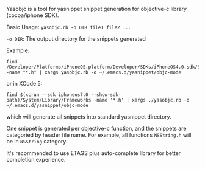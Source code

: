 Yasobjc is a tool for yasnippet snippet generation for objective-c
library (cocoa/iphone SDK).

Basic Usage: `yasobjc.rb -o DIR file1 file2 ...`

`-o DIR`: The output directory for the snippets generated

Example:

    find /Developer/Platforms/iPhoneOS.platform/Developer/SDKs/iPhoneOS4.0.sdk/System/Library/Frameworks -name "*.h" | xargs yasobjc.rb -o ~/.emacs.d/yasnippet/objc-mode

or in XCode 5:

    find $(xcrun --sdk iphoneos7.0 --show-sdk-path)/System/Library/Frameworks -name '*.h' | xargs ./yasobjc.rb -o ~/.emacs.d/yasnippet/objc-mode
    
which will generate all snippets into standard yasnippet directory.

One snippet is generated per objective-c function, and the snippets
are categoried by header file name. For example, all functions
`NSString.h` will be in `NSString` category.

It's recommended to use ETAGS plus auto-complete library for better
completion experience.
